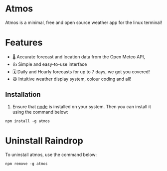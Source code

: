 # Atmos

Atmos is a minimal, free and open source weather app for the linux terminal!

# Features

- 🌡️ Accurate forecast and location data from the Open Meteo API,
- 👍 Simple and easy-to-use interface
- 🗓️ Daily and Hourly forecasts for up to 7 days, we got you covered!
- 😃 Intuitive weather display system, colour coding and all!

## Installation

1. Ensure that [node](https://nodejs.org/en/download) is installed on your system. Then you can install it using the command below:

```
npm install -g atmos
```

# Uninstall Raindrop

To uninstall atmos, use the command below:

```
npm remove -g atmos
```
